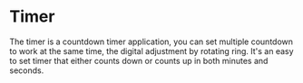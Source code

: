 # Timer
The timer is a countdown timer application, you can set multiple countdown to work at the same time, the digital adjustment by rotating ring. It's an easy to set timer that either counts down or counts up in both minutes and seconds.
